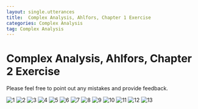 ```yaml
---
layout: single.utterances
title:  Complex Analysis, Ahlfors, Chapter 1 Exercise
categories: Complex Analysis
tag: Complex Analysis
---
```


Complex Analysis, Ahlfors, Chapter 2 Exercise
===

Please feel free to point out any mistakes and provide feedback.

![1](https://github.com/jiheon0105/jiheon0105.github.io/assets/143495554/52c590c3-2915-4ee1-8725-d94f32fb7fdc)
![2](https://github.com/jiheon0105/jiheon0105.github.io/assets/143495554/ff8acdd1-d0d9-485b-b671-647e440b5e28)
![3](https://github.com/jiheon0105/jiheon0105.github.io/assets/143495554/551147bd-6ac2-4b0b-8df5-b06670fe9f4d)
![4](https://github.com/jiheon0105/jiheon0105.github.io/assets/143495554/15ad28f3-24ac-4b54-a6e5-8d7c9f1e934e)
![5](https://github.com/jiheon0105/jiheon0105.github.io/assets/143495554/ed9f4dc4-8c85-40d6-83f6-80c9be098973)
![6](https://github.com/jiheon0105/jiheon0105.github.io/assets/143495554/fa5eed7c-5387-4e8a-9391-8d0122dbf29c)
![7](https://github.com/jiheon0105/jiheon0105.github.io/assets/143495554/5e353eb1-21dd-4b28-ad52-6de7b8528069)
![8](https://github.com/jiheon0105/jiheon0105.github.io/assets/143495554/4b188ad4-4f6b-4ae3-8ee6-065bda5fb06f)
![9](https://github.com/jiheon0105/jiheon0105.github.io/assets/143495554/8bc73fb4-6885-49d5-804c-0b086bc0ed2c)
![10](https://github.com/jiheon0105/jiheon0105.github.io/assets/143495554/49fc3167-ed15-4ca3-9c0c-110c4c2b6df7)
![11](https://github.com/jiheon0105/jiheon0105.github.io/assets/143495554/73bf87ba-fe9e-4cb3-ad8c-f66012c5636a)
![12](https://github.com/jiheon0105/jiheon0105.github.io/assets/143495554/e120c419-546d-4173-8787-586a89efd4a4)
![13](https://github.com/jiheon0105/jiheon0105.github.io/assets/143495554/695130eb-3bd7-40e4-8ffa-a95767523601)


<script src="https://utteranc.es/client.js"
        repo="jiheon0105/jiheon0105.github.io"
        issue-term="pathname"
        theme="github-light"
        crossorigin="anonymous"
        async>
</script>
